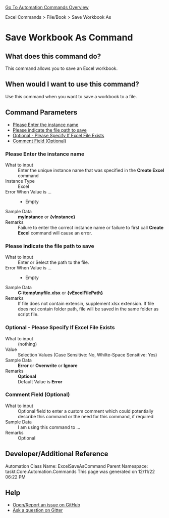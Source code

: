 <!--TITLE: Save Workbook As Command -->
<!-- SUBTITLE: a command in the Excel Commands group. -->
[Go To Automation Commands Overview](/automation-commands.md)


Excel Commands &gt; File/Book &gt; Save Workbook As


# Save Workbook As Command


## What does this command do?
This command allows you to save an Excel workbook.


## When would I want to use this command?
Use this command when you want to save a workbook to a file.


## Command Parameters
- [Please Enter the instance name](#param_0)
- [Please indicate the file path to save](#param_1)
- [Optional - Please Specify If Excel File Exists](#param_2)
- [Comment Field (Optional)](#param_3)


<a id="param_0"></a>
### Please Enter the instance name


<dl>
<dt>What to input</dt><dd>Enter the unique instance name that was specified in the <strong>Create Excel</strong> command</dd>
<dt>Instance Type</dt><dd>Excel</dd>
<dt>Error When Value is ...</dt><dd><ul>
<li>Empty</li>
</ul></dd><dt>Sample Data</dt><dd><strong>myInstance</strong> or <strong>{vInstance}</strong></dd>
<dt>Remarks</dt><dd>Failure to enter the correct instance name or failure to first call <strong>Create Excel</strong> command will cause an error.</dd>
</dl>




<a id="param_1"></a>
### Please indicate the file path to save


<dl>
<dt>What to input</dt><dd>Enter or Select the path to the file.</dd>
<dt></dt><dd></dd>
<dt>Error When Value is ...</dt><dd><ul>
<li>Empty</li>
</ul></dd><dt>Sample Data</dt><dd><strong>C:\temp\myfile.xlsx</strong> or <strong>{vExcelFilePath}</strong></dd>
<dt>Remarks</dt><dd>If file does not contain extensin, supplement xlsx extension.
If file does not contain folder path, file will be saved in the same folder as script file.</dd>
</dl>




<a id="param_2"></a>
### Optional - Please Specify If Excel File Exists


<dl>
<dt>What to input</dt><dd>(nothing)</dd>
<dt>Value</dt><dd>Selection Values (Case Sensitive: No, Whilte-Space Sensitive: Yes)</dd>
<dt>Sample Data</dt><dd><strong>Error</strong> or <strong>Overwrite</strong> or <strong>Ignore</strong></dd>
<dt>Remarks</dt><dd><strong>Optional</strong><br>Default Value is <strong>Error</strong></dd>
</dl>




<a id="param_3"></a>
### Comment Field (Optional)


<dl>
<dt>What to input</dt><dd>Optional field to enter a custom comment which could potentially describe this command or the need for this command, if required</dd>
<dt></dt><dd></dd>
<dt>Sample Data</dt><dd>I am using this command to ...</dd>
<dt>Remarks</dt><dd>Optional</dd>
</dl>




## Developer/Additional Reference
Automation Class Name: ExcelSaveAsCommand
Parent Namespace: taskt.Core.Automation.Commands
This page was generated on 12/11/22 06:22 PM


## Help
- [Open/Report an issue on GitHub](https://github.com/saucepleez/taskt/issues/new)
- [Ask a question on Gitter](https://gitter.im/taskt-rpa/Lobby)
